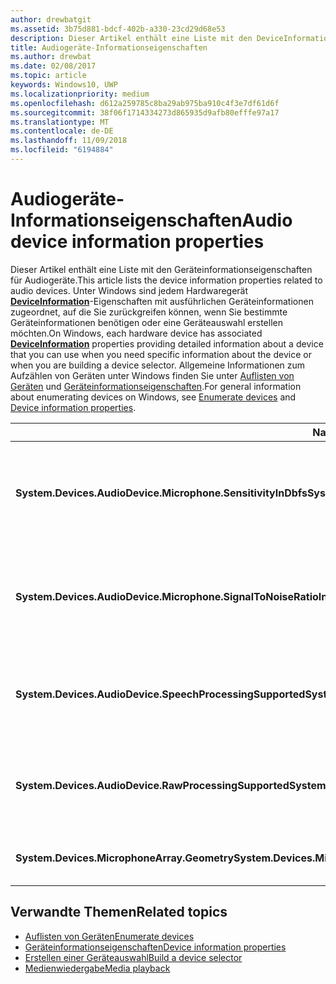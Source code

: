```yaml
---
author: drewbatgit
ms.assetid: 3b75d881-bdcf-402b-a330-23cd29d68e53
description: Dieser Artikel enthält eine Liste mit den DeviceInformation-Eigenschaften für Audiogeräte.
title: Audiogeräte-Informationseigenschaften
ms.author: drewbat
ms.date: 02/08/2017
ms.topic: article
keywords: Windows10, UWP
ms.localizationpriority: medium
ms.openlocfilehash: d612a259785c8ba29ab975ba910c4f3e7df61d6f
ms.sourcegitcommit: 38f06f1714334273d865935d9afb80efffe97a17
ms.translationtype: MT
ms.contentlocale: de-DE
ms.lasthandoff: 11/09/2018
ms.locfileid: "6194884"
---
```

# <a name="audio-device-information-properties"></a><span data-ttu-id="bd75c-104">Audiogeräte-Informationseigenschaften</span><span class="sxs-lookup"><span data-stu-id="bd75c-104">Audio device information properties</span></span>

<span data-ttu-id="bd75c-105">Dieser Artikel enthält eine Liste mit den Geräteinformationseigenschaften für Audiogeräte.</span><span class="sxs-lookup"><span data-stu-id="bd75c-105">This article lists the device information properties related to audio devices.</span></span> <span data-ttu-id="bd75c-106">Unter Windows sind jedem Hardwaregerät [**DeviceInformation**](https://msdn.microsoft.com/library/windows/apps/BR225393)-Eigenschaften mit ausführlichen Geräteinformationen zugeordnet, auf die Sie zurückgreifen können, wenn Sie bestimmte Geräteinformationen benötigen oder eine Geräteauswahl erstellen möchten.</span><span class="sxs-lookup"><span data-stu-id="bd75c-106">On Windows, each hardware device has associated [**DeviceInformation**](https://msdn.microsoft.com/library/windows/apps/BR225393) properties providing detailed information about a device that you can use when you need specific information about the device or when you are building a device selector.</span></span> <span data-ttu-id="bd75c-107">Allgemeine Informationen zum Aufzählen von Geräten unter Windows finden Sie unter [Auflisten von Geräten](../devices-sensors/enumerate-devices.md) und [Geräteinformationseigenschaften](../devices-sensors/device-information-properties.md).</span><span class="sxs-lookup"><span data-stu-id="bd75c-107">For general information about enumerating devices on Windows, see [Enumerate devices](../devices-sensors/enumerate-devices.md) and [Device information properties](../devices-sensors/device-information-properties.md).</span></span>


|<span data-ttu-id="bd75c-108">Name</span><span class="sxs-lookup"><span data-stu-id="bd75c-108">Name</span></span>|<span data-ttu-id="bd75c-109">Typ</span><span class="sxs-lookup"><span data-stu-id="bd75c-109">Type</span></span>|<span data-ttu-id="bd75c-110">Beschreibung</span><span class="sxs-lookup"><span data-stu-id="bd75c-110">Description</span></span>|
|------------------------------------------------------------|------------|------------------------------------------------------|
|**<span data-ttu-id="bd75c-111">System.Devices.AudioDevice.Microphone.SensitivityInDbfs</span><span class="sxs-lookup"><span data-stu-id="bd75c-111">System.Devices.AudioDevice.Microphone.SensitivityInDbfs</span></span>**|<span data-ttu-id="bd75c-112">Double</span><span class="sxs-lookup"><span data-stu-id="bd75c-112">Double</span></span>|<span data-ttu-id="bd75c-113">Gibt die Empfindlichkeit des Mikrofons in Dezibel relativ zu Full-Scale-Einheiten (dBFS) an.</span><span class="sxs-lookup"><span data-stu-id="bd75c-113">Specifies the microphone sensitivity in decibels relative to full scale (dBFS) units.</span></span>|
|**<span data-ttu-id="bd75c-114">System.Devices.AudioDevice.Microphone.SignalToNoiseRatioInDb</span><span class="sxs-lookup"><span data-stu-id="bd75c-114">System.Devices.AudioDevice.Microphone.SignalToNoiseRatioInDb</span></span>**|<span data-ttu-id="bd75c-115">Double</span><span class="sxs-lookup"><span data-stu-id="bd75c-115">Double</span></span>|<span data-ttu-id="bd75c-116">Gibt für das Mikrofon das Signal-Rausch-Verhältnis (SNR) in Dezibeleinheiten (dB) an.</span><span class="sxs-lookup"><span data-stu-id="bd75c-116">Specifies the microphone signal to noise ratio (SNR) measured in decibel (dB) units.</span></span>|
|**<span data-ttu-id="bd75c-117">System.Devices.AudioDevice.SpeechProcessingSupported</span><span class="sxs-lookup"><span data-stu-id="bd75c-117">System.Devices.AudioDevice.SpeechProcessingSupported</span></span>**|<span data-ttu-id="bd75c-118">Boolean</span><span class="sxs-lookup"><span data-stu-id="bd75c-118">Boolean</span></span>|<span data-ttu-id="bd75c-119">Gibt an, ob das Audiogerät die Verarbeitung von Sprache unterstützt.</span><span class="sxs-lookup"><span data-stu-id="bd75c-119">Indicates whether the audio device supports speech processing.</span></span>|
|**<span data-ttu-id="bd75c-120">System.Devices.AudioDevice.RawProcessingSupported</span><span class="sxs-lookup"><span data-stu-id="bd75c-120">System.Devices.AudioDevice.RawProcessingSupported</span></span>**|<span data-ttu-id="bd75c-121">Boolean</span><span class="sxs-lookup"><span data-stu-id="bd75c-121">Boolean</span></span>|<span data-ttu-id="bd75c-122">Gibt an, ob das Audiogerät die Verarbeitung von Rohdaten unterstützt.</span><span class="sxs-lookup"><span data-stu-id="bd75c-122">Indicates whether the audio device supports raw processing.</span></span>|
|**<span data-ttu-id="bd75c-123">System.Devices.MicrophoneArray.Geometry</span><span class="sxs-lookup"><span data-stu-id="bd75c-123">System.Devices.MicrophoneArray.Geometry</span></span>**|<span data-ttu-id="bd75c-124">unsigned char[]</span><span class="sxs-lookup"><span data-stu-id="bd75c-124">unsigned char[]</span></span>|<span data-ttu-id="bd75c-125">Geometriedaten für ein Mikrofonarray.</span><span class="sxs-lookup"><span data-stu-id="bd75c-125">Geometry data for a microphone array.</span></span>|

## <a name="related-topics"></a><span data-ttu-id="bd75c-126">Verwandte Themen</span><span class="sxs-lookup"><span data-stu-id="bd75c-126">Related topics</span></span>

* [<span data-ttu-id="bd75c-127">Auflisten von Geräten</span><span class="sxs-lookup"><span data-stu-id="bd75c-127">Enumerate devices</span></span>](../devices-sensors/enumerate-devices.md)
* [<span data-ttu-id="bd75c-128">Geräteinformationseigenschaften</span><span class="sxs-lookup"><span data-stu-id="bd75c-128">Device information properties</span></span>](../devices-sensors/device-information-properties.md)
* [<span data-ttu-id="bd75c-129">Erstellen einer Geräteauswahl</span><span class="sxs-lookup"><span data-stu-id="bd75c-129">Build a device selector</span></span>](../devices-sensors/build-a-device-selector.md)
* [<span data-ttu-id="bd75c-130">Medienwiedergabe</span><span class="sxs-lookup"><span data-stu-id="bd75c-130">Media playback</span></span>](media-playback.md)




